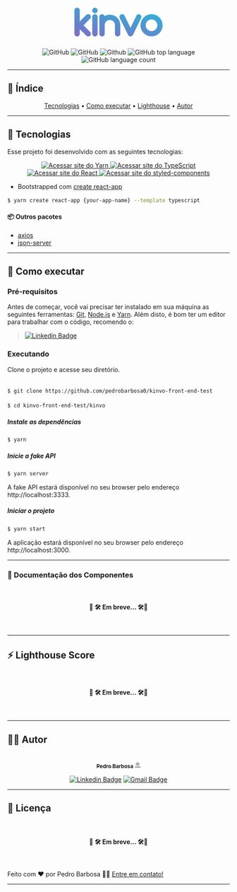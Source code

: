 <h1 align="center">
<br/>
  <img width="200" src="https://raw.githubusercontent.com/kinvoapp/kinvo-front-end-test/7efd41494062485869dfeef0eec835810fec426f/logo.svg"/>
<br/>
</h1>

<div align="center">
	  <img alt="GitHub" src="https://img.shields.io/github/license/pedrobarbosa0/kinvo-front-end-test?style=for-the-badge">
	  <img alt="GitHub" src="https://img.shields.io/github/repo-size/pedrobarbosa0/kinvo-front-end-test?style=for-the-badge">
	  <img alt="Github" src="https://img.shields.io/github/last-commit/pedrobarbosa0/kinvo-front-end-test?style=for-the-badge">
	  <img alt="GitHub top language" src="https://img.shields.io/github/languages/top/pedrobarbosa0/kinvo-front-end-test?logo=typescript&style=for-the-badge">
	  <img alt="GitHub language count" src="https://img.shields.io/github/languages/count/pedrobarbosa0/kinvo-front-end-test?style=for-the-badge">
</div>



---
## 📑 Índice

<p align="center">
 <a href="#-tecnologias">Tecnologias</a> •
 <a href="#-como-executar">Como executar</a> • 
  <a href="#-lighthouse-score">Lighthouse</a> • 
 <a href="#-autor">Autor</a>
</p>

---

##  🧪 Tecnologias

  

Esse projeto foi desenvolvido com as seguintes tecnologias:



<div align="center">
<a href="https://yarnpkg.com/">
		  <img alt="Acessar site do Yarn" src="https://img.shields.io/badge/Yarn-2C8EBB?style=for-the-badge&logo=yarn&logoColor=white">
	</a>
	<a href="https://www.typescriptlang.org/">
		  <img alt="Acessar site do TypeScript" src="https://img.shields.io/badge/typescript-%23007ACC.svg?style=for-the-badge&logo=typescript&logoColor=white">
	</a>
	<a href="https://pt-br.reactjs.org/">
		  <img alt="Acessar site do React" src="https://img.shields.io/badge/react-%2320232a.svg?style=for-the-badge&logo=react&logoColor=%2361DAFB">
	</a>
	<a href="https://styled-components.com/">
		  <img alt="Acessar site do styled-components" src="https://img.shields.io/badge/styled--components-DB7093?style=for-the-badge&logo=styled-components&logoColor=white">
	</a>
</div>

- Bootstrapped com [create react-app](https://create-react-app.dev/)
```bash
$ yarn create react-app {your-app-name} --template typescript
```

#### 📦 Outros pacotes

- [axios](https://github.com/axios/axios) 
- [json-server](https://github.com/typicode/json-server)


 ---

##  🚀 Como executar

### Pré-requisitos

Antes de começar, você vai precisar ter instalado em sua máquina as seguintes ferramentas:
[Git](https://git-scm.com), [Node.js](https://nodejs.org/en/) e [Yarn](https://yarnpkg.com/getting-started/install). 
Além disto, é bom ter um editor para trabalhar com o código, recomendo o:
> <a href="https://code.visualstudio.com/"><img alt="Linkedin Badge" src="https://img.shields.io/badge/Visual_Studio_Code-0078D4?style=for-the-badge&logo=visual%20studio%20code&logoColor=white&https://code.visualstudio.com/"></a> 


### Executando  

Clone o projeto e acesse  seu diretório.

```bash

$ git clone https://github.com/pedrobarbosa0/kinvo-front-end-test

$ cd kinvo-front-end-test/kinvo

```

##### Instale as dependências
```bash
$ yarn
```

##### Inicie a fake API
```bash
$ yarn server
```
A fake API estará disponível no seu browser pelo endereço http://localhost:3333.

##### Iniciar o projeto
```bash
$ yarn start
```

A aplicação estará disponível no seu browser pelo endereço http://localhost:3000.

---

 ### 📘 Documentação dos Componentes
<br/>

<h4 align="center">🚧 🛠️ Em breve... 🛠️🚧</h4>

<br/>

---


## ⚡ Lighthouse Score

<br/>

<h4 align="center">🚧 🛠️ Em breve... 🛠️🚧</h4>

<br/>
 
---


## 🧑‍💻 Autor

<div align="center">
    <a href="https://github.com/pedrobarbosa0">
     <img style="border-radius: 50%;" src="https://avatars.githubusercontent.com/u/47837747?s=400&u=19b98696236746bc3e176259259591a9eb8aa3a3&v=4" width="100px;" alt=""/>
     <br />
     <sub><b>Pedro Barbosa</b></sub></a> <a href="https://github.com/pedrobarbosa0" title="GitHub">⚛️</a>
     <br />

   <p align="center">
	<a href="https://www.linkedin.com/in/pedro-abarbosa/"><img alt="Linkedin Badge" src="https://img.shields.io/badge/-Pedro%20Barbosa-blue?style=for-the-badge&logo=Linkedin&logoColor=white&https://www.linkedin.com/in/pedro-abarbosa"></a> 
   <a href="mailto:p.brbsa@gmail.com"><img alt="Gmail Badge" src="https://img.shields.io/badge/-p.brbsa@gmail.com-c14438?style=for-the-badge&logo=Gmail&logoColor=white&link=mailto:p.brbsa@gmail.com"></a> 
</p>
</div>

---

##  📝 Licença
<br/>

<h4 align="center">🚧 🛠️ Em breve... 🛠️🚧</h4>

<br/>

Feito com ❤️ por Pedro Barbosa 👋🏽 [Entre em contato!](https://www.linkedin.com/in/pedro-abarbosa/)

---
